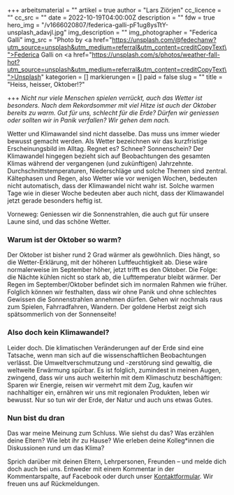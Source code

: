 +++
arbeitsmaterial = ""
artikel = true
author = "Lars Ziörjen"
cc_licence = ""
cc_src = ""
date = 2022-10-19T04:00:00Z
description = ""
fdw = true
hero_img = "/v1666020807/federica-galli-pF1ug8ysTtY-unsplash_adavjl.jpg"
img_description = ""
img_photographer = "Federica Galli"
img_src = "Photo by <a href=\"https://unsplash.com/@fedechanw?utm_source=unsplash&utm_medium=referral&utm_content=creditCopyText\">Federica Galli</a> on <a href=\"https://unsplash.com/s/photos/weather-fall-hot?utm_source=unsplash&utm_medium=referral&utm_content=creditCopyText\">Unsplash</a>"
kategorien = []
markierungen = []
paid = false
slug = ""
title = "Heiss, heisser, Oktober!?"

+++
_Nicht nur viele Menschen spielen verrückt, auch das Wetter ist besonders. Nach dem Rekordsommer mit viel Hitze ist auch der Oktober bereits zu warm. Gut für uns, schlecht für die Erde? Dürfen wir geniessen oder sollten wir in Panik verfallen? Wir gehen dem nach._

Wetter und Klimawandel sind nicht dasselbe. Das muss uns immer wieder bewusst gemacht werden. Als Wetter bezeichnen wir das kurzfristige Erscheinungsbild im Alltag. Regnet es? Schnee? Sonnenschein? Der Klimawandel hingegen bezieht sich auf Beobachtungen des gesamten Klimas während der vergangenen (und zukünftigen) Jahrzehnte. Durchschnittstemperaturen, Niederschläge und solche Themen sind zentral. Kältephasen und Regen, also Wetter wie vor wenigen Wochen, bedeuten nicht automatisch, dass der Klimawandel nicht wahr ist. Solche warmen Tage wie in dieser Woche bedeuten aber auch nicht, dass der Klimawandel jetzt gerade besonders heftig ist.

Vorneweg: Geniessen wir die Sonnenstrahlen, die auch gut für unsere Laune sind, und das schöne Wetter.

### Warum ist der Oktober so warm?

Der Oktober ist bisher rund 2 Grad wärmer als gewöhnlich. Dies hängt, so die Wetter-Erklärung, mit der höheren Luftfeuchtigkeit ab. Diese wäre normalerweise im September höher, jetzt trifft es den Oktober. Die Folge: die Nächte kühlen nicht so stark ab, die Lufttemperatur bleibt wärmer. Der Regen im September/Oktober befindet sich im normalen Rahmen wie früher. Folglich können wir festhalten, dass wir ohne Panik und ohne schlechtes Gewissen die Sonnenstrahlen annehmen dürfen. Gehen wir nochmals raus zum Spielen, Fahrradfahren, Wandern. Der goldene Herbst zeigt sich spätsommerlich von der Sonnenseite!

### Also doch kein Klimawandel?

Leider doch. Die klimatischen Veränderungen auf der Erde sind eine Tatsache, wenn man sich auf die wissenschaftlichen Beobachtungen verlässt. Die Umweltverschmutzung und -zerstörung sind gewaltig, die weltweite Erwärmung spürbar. Es ist folglich, zumindest in meinen Augen, zwingend, dass wir uns auch weiterhin mit dem Klimaschutz beschäftigen: Sparen wir Energie, reisen wir vermehrt mit dem Zug, kaufen wir nachhaltiger ein, ernähren wir uns mit regionalen Produkten, leben wir bewusst. Nur so tun wir der Erde, der Natur und auch uns etwas Gutes.

### Nun bist du dran

Das war meine Meinung zum Schluss. Wie siehst du das? Was erzählen deine Eltern? Wie lebt ihr zu Hause? Wie erleben deine Kolleg*innen die Diskussionen rund um das Klima?

Sprich darüber mit deinen Eltern, Lehrpersonen, Freunden – und melde dich doch auch bei uns. Entweder mit einem Kommentar in der Kommentarspalte, auf Facebook oder durch unser [Kontaktformular](https://www.chinderzytig.ch/kontakt/). Wir freuen uns auf Rückmeldungen.